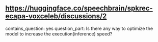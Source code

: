 ## https://huggingface.co/speechbrain/spkrec-ecapa-voxceleb/discussions/2

contains_question: yes
question_part: Is there any way to optimize the model to increase the execution(inference) speed?